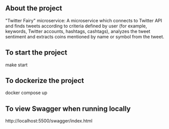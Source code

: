 About the project
---
"Twitter Fairy" microservice:
A microservice which connects to Twitter API and finds tweets according to criteria defined by user (for example, keywords, Twitter accounts, hashtags, cashtags), analyzes the tweet sentiment and extracts coins mentioned by name or symbol from the tweet.
 
To start the project
---
make start

To dockerize the project
---
docker compose up

To view Swagger when running locally
---
http://localhost:5500/swagger/index.html
